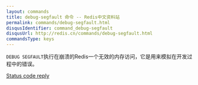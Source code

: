 ```yaml
---
layout: commands
title: debug-segfault 命令 -- Redis中文资料站
permalink: commands/debug-segfault.html
disqusIdentifier: command_debug-segfault
disqusUrl: http://redis.cn/commands/debug-segfault.html
commandsType: keys
---
```


`DEBUG SEGFAULT`执行在崩溃的Redis一个无效的内存访问，它是用来模拟在开发过程中的错误。

[Status code reply](/topics/protocol.html#status-reply)
